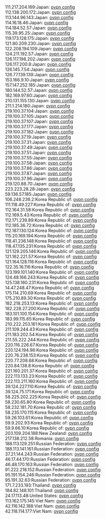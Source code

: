 111.217.204.169:Japan: [ovpn config](vpn/111_217_204_169.ovpn)  
112.138.200.172:Japan: [ovpn config](vpn/112_138_200_172.ovpn)  
113.144.96.143:Japan: [ovpn config](vpn/113_144_96_143.ovpn)  
114.16.18.46:Japan: [ovpn config](vpn/114_16_18_46.ovpn)  
114.184.52.57:Japan: [ovpn config](vpn/114_184_52_57.ovpn)  
115.39.95.25:Japan: [ovpn config](vpn/115_39_95_25.ovpn)  
119.173.128.175:Japan: [ovpn config](vpn/119_173_128_175.ovpn)  
121.80.209.230:Japan: [ovpn config](vpn/121_80_209_230.ovpn)  
122.208.194.109:Japan: [ovpn config](vpn/122_208_194_109.ovpn)  
124.211.192.57:Japan: [ovpn config](vpn/124_211_192_57.ovpn)  
126.117.198.202:Japan: [ovpn config](vpn/126_117_198_202.ovpn)  
126.117.200.8:Japan: [ovpn config](vpn/126_117_200_8.ovpn)  
126.145.7.54:Japan: [ovpn config](vpn/126_145_7_54.ovpn)  
126.77.139.139:Japan: [ovpn config](vpn/126_77_139_139.ovpn)  
153.166.9.10:Japan: [ovpn config](vpn/153_166_9_10.ovpn)  
157.147.252.185:Japan: [ovpn config](vpn/157_147_252_185.ovpn)  
180.144.52.57:Japan: [ovpn config](vpn/180_144_52_57.ovpn)  
182.169.97.60:Japan: [ovpn config](vpn/182_169_97_60.ovpn)  
210.131.155.130:Japan: [ovpn config](vpn/210_131_155_130.ovpn)  
211.1.214.180:Japan: [ovpn config](vpn/211_1_214_180.ovpn)  
219.100.37.104:Japan: [ovpn config](vpn/219_100_37_104.ovpn)  
219.100.37.105:Japan: [ovpn config](vpn/219_100_37_105.ovpn)  
219.100.37.107:Japan: [ovpn config](vpn/219_100_37_107.ovpn)  
219.100.37.177:Japan: [ovpn config](vpn/219_100_37_177.ovpn)  
219.100.37.182:Japan: [ovpn config](vpn/219_100_37_182.ovpn)  
219.100.37.19:Japan: [ovpn config](vpn/219_100_37_19.ovpn)  
219.100.37.31:Japan: [ovpn config](vpn/219_100_37_31.ovpn)  
219.100.37.49:Japan: [ovpn config](vpn/219_100_37_49.ovpn)  
219.100.37.51:Japan: [ovpn config](vpn/219_100_37_51.ovpn)  
219.100.37.55:Japan: [ovpn config](vpn/219_100_37_55.ovpn)  
219.100.37.58:Japan: [ovpn config](vpn/219_100_37_58.ovpn)  
219.100.37.86:Japan: [ovpn config](vpn/219_100_37_86.ovpn)  
219.100.37.87:Japan: [ovpn config](vpn/219_100_37_87.ovpn)  
219.100.37.96:Japan: [ovpn config](vpn/219_100_37_96.ovpn)  
219.120.88.70:Japan: [ovpn config](vpn/219_120_88_70.ovpn)  
223.223.28.28:Japan: [ovpn config](vpn/223_223_28_28.ovpn)  
59.136.57.185:Japan: [ovpn config](vpn/59_136_57_185.ovpn)  
106.248.236.2:Korea Republic of: [ovpn config](vpn/106_248_236_2.ovpn)  
111.118.49.227:Korea Republic of: [ovpn config](vpn/111_118_49_227.ovpn)  
112.164.31.58:Korea Republic of: [ovpn config](vpn/112_164_31_58.ovpn)  
112.169.5.43:Korea Republic of: [ovpn config](vpn/112_169_5_43.ovpn)  
112.171.239.89:Korea Republic of: [ovpn config](vpn/112_171_239_89.ovpn)  
112.185.36.72:Korea Republic of: [ovpn config](vpn/112_185_36_72.ovpn)  
112.187.130.124:Korea Republic of: [ovpn config](vpn/112_187_130_124.ovpn)  
115.20.169.194:Korea Republic of: [ovpn config](vpn/115_20_169_194.ovpn)  
118.41.236.148:Korea Republic of: [ovpn config](vpn/118_41_236_148.ovpn)  
118.47.135.231:Korea Republic of: [ovpn config](vpn/118_47_135_231.ovpn)  
121.129.205.146:Korea Republic of: [ovpn config](vpn/121_129_205_146.ovpn)  
121.162.221.57:Korea Republic of: [ovpn config](vpn/121_162_221_57.ovpn)  
121.164.128.116:Korea Republic of: [ovpn config](vpn/121_164_128_116.ovpn)  
122.35.16.116:Korea Republic of: [ovpn config](vpn/122_35_16_116.ovpn)  
123.199.101.140:Korea Republic of: [ovpn config](vpn/123_199_101_140.ovpn)  
124.48.166.243:Korea Republic of: [ovpn config](vpn/124_48_166_243.ovpn)  
125.138.160.231:Korea Republic of: [ovpn config](vpn/125_138_160_231.ovpn)  
14.47.248.47:Korea Republic of: [ovpn config](vpn/14_47_248_47.ovpn)  
175.114.210.69:Korea Republic of: [ovpn config](vpn/175_114_210_69.ovpn)  
175.210.89.30:Korea Republic of: [ovpn config](vpn/175_210_89_30.ovpn)  
182.218.253.13:Korea Republic of: [ovpn config](vpn/182_218_253_13.ovpn)  
182.228.27.200:Korea Republic of: [ovpn config](vpn/182_228_27_200.ovpn)  
183.101.100.154:Korea Republic of: [ovpn config](vpn/183_101_100_154.ovpn)  
183.99.115.65:Korea Republic of: [ovpn config](vpn/183_99_115_65.ovpn)  
210.222.253.161:Korea Republic of: [ovpn config](vpn/210_222_253_161.ovpn)  
211.109.244.43:Korea Republic of: [ovpn config](vpn/211_109_244_43.ovpn)  
211.183.202.54:Korea Republic of: [ovpn config](vpn/211_183_202_54.ovpn)  
211.55.222.244:Korea Republic of: [ovpn config](vpn/211_55_222_244.ovpn)  
220.116.226.67:Korea Republic of: [ovpn config](vpn/220_116_226_67.ovpn)  
220.124.194.98:Korea Republic of: [ovpn config](vpn/220_124_194_98.ovpn)  
220.76.238.153:Korea Republic of: [ovpn config](vpn/220_76_238_153.ovpn)  
220.77.208.68:Korea Republic of: [ovpn config](vpn/220_77_208_68.ovpn)  
220.84.138.8:Korea Republic of: [ovpn config](vpn/220_84_138_8.ovpn)  
221.160.201.37:Korea Republic of: [ovpn config](vpn/221_160_201_37.ovpn)  
222.113.133.23:Korea Republic of: [ovpn config](vpn/222_113_133_23.ovpn)  
222.113.211.160:Korea Republic of: [ovpn config](vpn/222_113_211_160.ovpn)  
39.124.227.110:Korea Republic of: [ovpn config](vpn/39_124_227_110.ovpn)  
39.124.75.171:Korea Republic of: [ovpn config](vpn/39_124_75_171.ovpn)  
58.225.202.225:Korea Republic of: [ovpn config](vpn/58_225_202_225.ovpn)  
58.230.65.80:Korea Republic of: [ovpn config](vpn/58_230_65_80.ovpn)  
58.232.181.70:Korea Republic of: [ovpn config](vpn/58_232_181_70.ovpn)  
58.235.170.115:Korea Republic of: [ovpn config](vpn/58_235_170_115.ovpn)  
59.26.103.61:Korea Republic of: [ovpn config](vpn/59_26_103_61.ovpn)  
59.9.202.93:Korea Republic of: [ovpn config](vpn/59_9_202_93.ovpn)  
59.9.66.10:Korea Republic of: [ovpn config](vpn/59_9_66_10.ovpn)  
203.109.204.188:New Zealand: [ovpn config](vpn/203_109_204_188.ovpn)  
217.138.212.58:Romania: [ovpn config](vpn/217_138_212_58.ovpn)  
188.113.129.251:Russian Federation: [ovpn config](vpn/188_113_129_251.ovpn)  
188.113.141.161:Russian Federation: [ovpn config](vpn/188_113_141_161.ovpn)  
37.21.144.243:Russian Federation: [ovpn config](vpn/37_21_144_243.ovpn)  
46.17.44.170:Russian Federation: [ovpn config](vpn/46_17_44_170.ovpn)  
46.48.170.163:Russian Federation: [ovpn config](vpn/46_48_170_163.ovpn)  
91.222.218.152:Russian Federation: [ovpn config](vpn/91_222_218_152.ovpn)  
95.191.154.246:Russian Federation: [ovpn config](vpn/95_191_154_246.ovpn)  
95.191.32.63:Russian Federation: [ovpn config](vpn/95_191_32_63.ovpn)  
171.7.233.193:Thailand: [ovpn config](vpn/171_7_233_193.ovpn)  
184.82.148.101:Thailand: [ovpn config](vpn/184_82_148_101.ovpn)  
24.17.113.48:United States: [ovpn config](vpn/24_17_113_48.ovpn)  
113.162.175.145:Viet Nam: [ovpn config](vpn/113_162_175_145.ovpn)  
42.116.142.188:Viet Nam: [ovpn config](vpn/42_116_142_188.ovpn)  
42.118.114.177:Viet Nam: [ovpn config](vpn/42_118_114_177.ovpn)  
